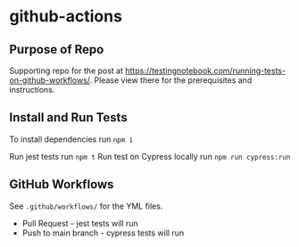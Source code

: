 # github-actions

## Purpose of Repo

Supporting repo for the post at https://testingnotebook.com/running-tests-on-github-workflows/. Please view there for the prerequisites and instructions.

## Install and Run Tests

To install dependencies run `npm i`

Run jest tests run `npm t`
Run test on Cypress locally run `npm run cypress:run`

## GitHub Workflows

See `.github/workflows/` for the YML files.

- Pull Request - jest tests will run
- Push to main branch - cypress tests will run
